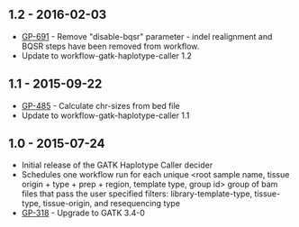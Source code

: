 ## 1.2 - 2016-02-03
- [GP-691](https://jira.oicr.on.ca/browse/GP-691) - Remove "disable-bqsr" parameter - indel realignment and BQSR steps have been removed from workflow.
- Update to workflow-gatk-haplotype-caller 1.2
## 1.1 - 2015-09-22
- [GP-485](https://jira.oicr.on.ca/browse/GP-485) - Calculate chr-sizes from bed file
- Update to workflow-gatk-haplotype-caller 1.1
## 1.0 - 2015-07-24
- Initial release of the GATK Haplotype Caller decider
- Schedules one workflow run for each unique 
    <root sample name, tissue origin + type + prep + region, template type, group id> 
  group of bam files that pass the user specified filters: library-template-type, 
  tissue-type, tissue-origin, and resequencing type
- [GP-318](https://jira.oicr.on.ca/browse/GP-318) - Upgrade to GATK 3.4-0